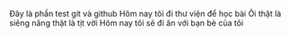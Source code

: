 Đây là phần test git và github
Hôm nay tôi đi thư viện để học bài 
Ôi thật là siêng năng thật là tịt vời
Hôm nay tôi sẽ đi ăn với bạn bè của tôi

